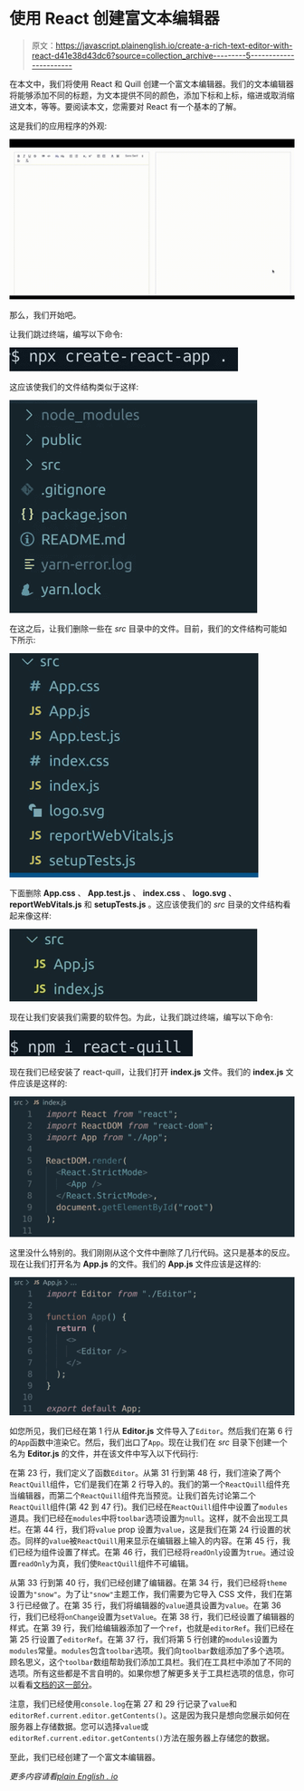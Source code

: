 # 使用 React 创建富文本编辑器

> 原文：<https://javascript.plainenglish.io/create-a-rich-text-editor-with-react-d41e38d43dc6?source=collection_archive---------5----------------------->

在本文中，我们将使用 React 和 Quill 创建一个富文本编辑器。我们的文本编辑器将能够添加不同的标题，为文本提供不同的颜色，添加下标和上标，缩进或取消缩进文本，等等。要阅读本文，您需要对 React 有一个基本的了解。

这是我们的应用程序的外观:

![](img/9cac461cc969a19f6b7dba8ca6d2f023.png)

那么，我们开始吧。

让我们跳过终端，编写以下命令:

![](img/596398b1d9d6a457bd2497051dd966ab.png)

这应该使我们的文件结构类似于这样:

![](img/a190c7b67d31f15f6f76f32dd0351622.png)

在这之后，让我们删除一些在 *src* 目录中的文件。目前，我们的文件结构可能如下所示:

![](img/0bfebfd8a67ea28500334ef1f1e32c9e.png)

下面删除 **App.css** 、 **App.test.js** 、 **index.css** 、 **logo.svg** 、 **reportWebVitals.js** 和 **setupTests.js** 。这应该使我们的 *src* 目录的文件结构看起来像这样:

![](img/17c65be1eea093f60e5b2eedc45ca590.png)

现在让我们安装我们需要的软件包。为此，让我们跳过终端，编写以下命令:

![](img/9ff02e46f993b3959e5b04b70b2aae1b.png)

现在我们已经安装了 react-quill，让我们打开 **index.js** 文件。我们的 **index.js** 文件应该是这样的:

![](img/65e011551be145db4097b9aad22039d7.png)

这里没什么特别的。我们刚刚从这个文件中删除了几行代码。这只是基本的反应。现在让我们打开名为 **App.js** 的文件。我们的 **App.js** 文件应该是这样的:

![](img/4b2f9e1ffa2e5c492b7698627083f35d.png)

如您所见，我们已经在第 1 行从 **Editor.js** 文件导入了`Editor`。然后我们在第 6 行的`App`函数中渲染它。然后，我们出口了`App`。现在让我们在 *src* 目录下创建一个名为 **Editor.js** 的文件，并在该文件中写入以下代码行:

在第 23 行，我们定义了函数`Editor`。从第 31 行到第 48 行，我们渲染了两个`ReactQuill`组件，它们是我们在第 2 行导入的。我们的第一个`ReactQuill`组件充当编辑器，而第二个`ReactQuill`组件充当预览。让我们首先讨论第二个`ReactQuill`组件(第 42 到 47 行)。我们已经在`ReactQuill`组件中设置了`modules`道具。我们已经在`modules`中将`toolbar`选项设置为`null`。这样，就不会出现工具栏。在第 44 行，我们将`value` prop 设置为`value`，这是我们在第 24 行设置的状态。同样的`value`被`ReactQuill`用来显示在编辑器上输入的内容。在第 45 行，我们已经为组件设置了样式。在第 46 行，我们已经将`readOnly`设置为`true`。通过设置`readOnly`为真，我们使`ReactQuill`组件不可编辑。

从第 33 行到第 40 行，我们已经创建了编辑器。在第 34 行，我们已经将`theme`设置为`"snow"`。为了让`"snow"`主题工作，我们需要为它导入 CSS 文件，我们在第 3 行已经做了。在第 35 行，我们将编辑器的`value`道具设置为`value`。在第 36 行，我们已经将`onChange`设置为`setValue`。在第 38 行，我们已经设置了编辑器的样式。在第 39 行，我们给编辑器添加了一个`ref`，也就是`editorRef`。我们已经在第 25 行设置了`editorRef`。在第 37 行，我们将第 5 行创建的`modules`设置为`modules`常量。`modules`包含`toolbar`选项。我们向`toolbar`数组添加了多个选项。顾名思义，这个`toolbar`数组帮助我们添加工具栏。我们在工具栏中添加了不同的选项。所有这些都是不言自明的。如果你想了解更多关于工具栏选项的信息，你可以看看[文档的这一部分](https://quilljs.com/docs/modules/toolbar/)。

注意，我们已经使用`console.log`在第 27 和 29 行记录了`value`和`editorRef.current.editor.getContents()`。这是因为我只是想向您展示如何在服务器上存储数据。您可以选择`value`或`editorRef.current.editor.getContents()`方法在服务器上存储您的数据。

至此，我们已经创建了一个富文本编辑器。

*更多内容请看*[*plain English . io*](http://plainenglish.io/)